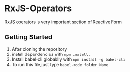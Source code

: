 # RxJS-Operators
  RxJS operators is very important section of Reactive Form

## Getting Started
 1. After cloning the repository
 2. install dependencies with `npm install.`
 3. Install babel-cli globablly with `npm install -g babel-cli`
 4. To run this file,just type `babel-node folder_Name`


